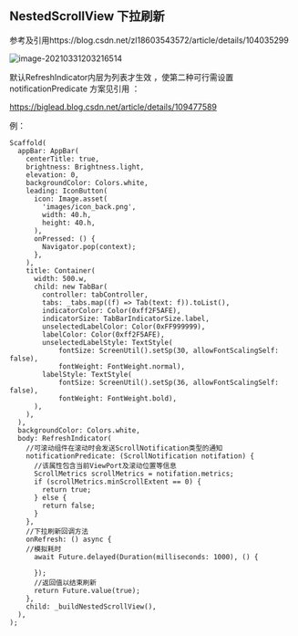 ## NestedScrollView 下拉刷新

参考及引用https://blog.csdn.net/zl18603543572/article/details/104035299

![image-20210331203216514](https://gitee.com/balabalaqwq/pics/raw/master/image-20210331203216514.png)

默认RefreshIndicator内层为列表才生效 ，使第二种可行需设置 notificationPredicate 方案见引用 ：

https://biglead.blog.csdn.net/article/details/109477589

例：

```
Scaffold(
  appBar: AppBar(
    centerTitle: true,
    brightness: Brightness.light,
    elevation: 0,
    backgroundColor: Colors.white,
    leading: IconButton(
      icon: Image.asset(
        'images/icon_back.png',
        width: 40.h,
        height: 40.h,
      ),
      onPressed: () {
        Navigator.pop(context);
      },
    ),
    title: Container(
      width: 500.w,
      child: new TabBar(
        controller: tabController,
        tabs: _tabs.map((f) => Tab(text: f)).toList(),
        indicatorColor: Color(0xff2F5AFE),
        indicatorSize: TabBarIndicatorSize.label,
        unselectedLabelColor: Color(0xFF999999),
        labelColor: Color(0xff2F5AFE),
        unselectedLabelStyle: TextStyle(
            fontSize: ScreenUtil().setSp(30, allowFontScalingSelf: false),
            fontWeight: FontWeight.normal),
        labelStyle: TextStyle(
            fontSize: ScreenUtil().setSp(36, allowFontScalingSelf: false),
            fontWeight: FontWeight.bold),
      ),
    ),
  ),
  backgroundColor: Colors.white,
  body: RefreshIndicator(
    //可滚动组件在滚动时会发送ScrollNotification类型的通知
    notificationPredicate: (ScrollNotification notifation) {
      //该属性包含当前ViewPort及滚动位置等信息
      ScrollMetrics scrollMetrics = notifation.metrics;
      if (scrollMetrics.minScrollExtent == 0) {
        return true;
      } else {
        return false;
      }
    },
    //下拉刷新回调方法
    onRefresh: () async {
    //模拟耗时
      await Future.delayed(Duration(milliseconds: 1000), () {
        
      });
      //返回值以结束刷新
      return Future.value(true);
    },
    child: _buildNestedScrollView(),
  ),
);
```